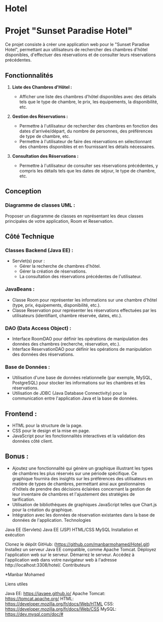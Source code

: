 # Hotel
# Projet "Sunset Paradise Hotel"

Ce projet consiste à créer une application web pour le "Sunset Paradise Hotel", permettant aux utilisateurs de rechercher des chambres d'hôtel disponibles, d'effectuer des réservations et de consulter leurs réservations précédentes.

## Fonctionnalités

1. **Liste des Chambres d'Hôtel :**
    - Afficher une liste des chambres d'hôtel disponibles avec des détails tels que le type de chambre, le prix, les équipements, la disponibilité, etc.

2. **Gestion des Réservations :**
    - Permettre à l'utilisateur de rechercher des chambres en fonction des dates d'arrivée/départ, du nombre de personnes, des préférences de type de chambre, etc.
    - Permettre à l'utilisateur de faire des réservations en sélectionnant des chambres disponibles et en fournissant les détails nécessaires.

3. **Consultation des Réservations :**
    - Permettre à l'utilisateur de consulter ses réservations précédentes, y compris les détails tels que les dates de séjour, le type de chambre, etc.

## Conception

### Diagramme de classes UML :

Proposer un diagramme de classes en représentant les deux classes principales de votre application, Room et Reservation.

## Côté Technique

### Classes Backend (Java EE) :

- Servlet(s) pour :
    - Gérer la recherche de chambres d'hôtel.
    - Gérer la création de réservations.
    - La consultation des réservations précédentes de l'utilisateur.

### JavaBeans :

- Classe Room pour représenter les informations sur une chambre d'hôtel (type, prix, équipements, disponibilité, etc.).
- Classe Reservation pour représenter les réservations effectuées par les utilisateurs (identifiant, chambre réservée, dates, etc.).

### DAO (Data Access Object) :

- Interface RoomDAO pour définir les opérations de manipulation des données des chambres (recherche, réservation, etc.).
- Interface ReservationDAO pour définir les opérations de manipulation des données des réservations.

### Base de Données :

- Utilisation d'une base de données relationnelle (par exemple, MySQL, PostgreSQL) pour stocker les informations sur les chambres et les réservations.
- Utilisation de JDBC (Java Database Connectivity) pour la communication entre l'application Java et la base de données.

## Frontend :

- HTML pour la structure de la page.
- CSS pour le design et la mise en page.
- JavaScript pour les fonctionnalités interactives et la validation des données côté client.

## Bonus :

- Ajoutez une fonctionnalité qui génère un graphique illustrant les types de chambres les plus réservés sur une période spécifique. Ce graphique fournira des insights sur les préférences des utilisateurs en matière de types de chambres, permettant ainsi aux gestionnaires d'hôtels de prendre des décisions éclairées concernant la gestion de leur inventaire de chambres et l'ajustement des stratégies de tarification.
- Utilisation de bibliothèques de graphiques JavaScript telles que Chart.js pour la création du graphique.
- Intégration avec les données de réservation existantes dans la base de données de l'application.
Technologies

Java EE (Servlets)
Java EE (JSP)
HTML/CSS
MySQL
Installation et exécution

Clonez le dépôt GitHub: (https://github.com/manbarmohamed/Hotel.git)
Installez un serveur Java EE compatible, comme Apache Tomcat.
Déployez l'application web sur le serveur.
Démarrez le serveur.
Accédez à l'application web dans votre navigateur web à l'adresse http://localhost:3308/hotel/.
Contributeurs

*Manbar Mohamed

Liens utiles

Java EE: https://javaee.github.io/
Apache Tomcat: https://tomcat.apache.org/
HTML: https://developer.mozilla.org/fr/docs/Web/HTML
CSS: https://developer.mozilla.org/fr/docs/Web/CSS
MySQL: https://dev.mysql.com/doc/# 
